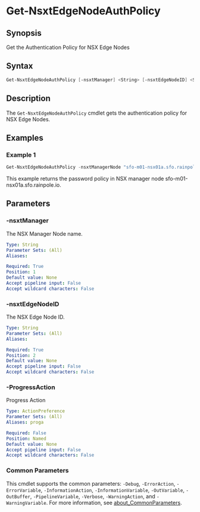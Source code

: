 # Get-NsxtEdgeNodeAuthPolicy

## Synopsis

Get the Authentication Policy for NSX Edge Nodes

## Syntax

```powershell
Get-NsxtEdgeNodeAuthPolicy [-nsxtManager] <String> [-nsxtEdgeNodeID] <String> [-ProgressAction <ActionPreference>] [<CommonParameters>]
```

## Description

The `Get-NsxtEdgeNodeAuthPolicy` cmdlet gets the authentication policy for NSX Edge Nodes.

## Examples

### Example 1

```powershell
Get-NsxtEdgeNodeAuthPolicy -nsxtManagerNode "sfo-m01-nsx01a.sfo.rainpole.io"
```

This example returns the password policy in NSX manager node sfo-m01-nsx01a.sfo.rainpole.io.

## Parameters

### -nsxtManager

The NSX Manager Node name.

```yaml
Type: String
Parameter Sets: (All)
Aliases:

Required: True
Position: 1
Default value: None
Accept pipeline input: False
Accept wildcard characters: False
```

### -nsxtEdgeNodeID

The NSX Edge Node ID.

```yaml
Type: String
Parameter Sets: (All)
Aliases:

Required: True
Position: 2
Default value: None
Accept pipeline input: False
Accept wildcard characters: False
```

### -ProgressAction

Progress Action

```yaml
Type: ActionPreference
Parameter Sets: (All)
Aliases: proga

Required: False
Position: Named
Default value: None
Accept pipeline input: False
Accept wildcard characters: False
```

### Common Parameters

This cmdlet supports the common parameters: `-Debug`, `-ErrorAction`, `-ErrorVariable`, `-InformationAction`, `-InformationVariable`, `-OutVariable`, `-OutBuffer`, `-PipelineVariable`, `-Verbose`, `-WarningAction`, and `-WarningVariable`. For more information, see [about_CommonParameters](http://go.microsoft.com/fwlink/?LinkID=113216).
